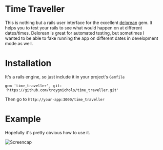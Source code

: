 # Time Traveller


This is nothing but a rails user interface for the excellent [delorean][1] gem.  It helps you to test your rails to see what would happen on at different dates/times.  Delorean is great for automated testing, but sometimes I wanted to be able to fake running the app on different dates in development mode as well.

# Installation

It's a rails engine, so just include it in your project's `Gemfile`

    gem 'time_traveller', git: 'https://github.com/troygnichols/time_traveller.git'

Then go to `http://your-app:3000/time_traveller`

# Example

Hopefully it's pretty obvious how to use it.

![Screencap][screencap]


[1]: https://github.com/bebanjo/delorean
[screencap]: https://raw.github.com/troygnichols/time_traveller/master/docs/time_traveller_screencap.jpg